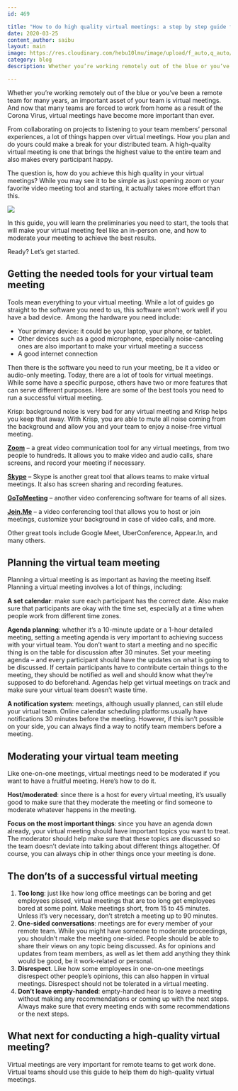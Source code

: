 ```yaml
---
id: 469

title: "How to do high quality virtual meetings: a step by step guide for remote teams Emergency"
date: 2020-03-25
content_author: saibu
layout: main
image: https://res.cloudinary.com/hebu10lmu/image/upload/f_auto,q_auto/54.80.5.68/tips-for-working-remotely/video-conference-2766604_1280_plmqbj.jpg
category: blog
description: Whether you’re working remotely out of the blue or you’ve been a remote team for many years, an important asset of your team is virtual meetings. And now that many teams are forced to work from home as a result of the Corona Virus, virtual meetings have become more important than ever.

---
```


Whether you’re working remotely out of the blue or you’ve been a remote team for many years, an important asset of your team is virtual meetings. And now that many teams are forced to work from home as a result of the Corona Virus, virtual meetings have become more important than ever.

From collaborating on projects to listening to your team members’ personal experiences, a lot of things happen over virtual meetings. How you plan and do yours could make a break for your distributed team. A high-quality virtual meeting is one that brings the highest value to the entire team and also makes every participant happy.

The question is, how do you achieve this high quality in your virtual meetings? While you may see it to be simple as just opening zoom or your favorite video meeting tool and starting, it actually takes more effort than this.

<img loading="lazy" src="https://res.cloudinary.com/hebu10lmu/image/upload/f_auto,q_auto/54.80.5.68/tips-for-working-remotely/video-conference-2766604_1280_plmqbj.png" />

In this guide, you will learn the preliminaries you need to start, the tools that will make your virtual meeting feel like an in-person one, and how to moderate your meeting to achieve the best results.

Ready? Let’s get started.
<h2>Getting the needed tools for your virtual team meeting</h2>
Tools mean everything to your virtual meeting. While a lot of guides go straight to the software you need to us, this software won’t work well if you have a bad device.  Among the hardware you need include:
<ul>
 	<li>Your primary device: it could be your laptop, your phone, or tablet.</li>
 	<li>Other devices such as a good microphone, especially noise-canceling ones are also important to make your virtual meeting a success</li>
 	<li>A good internet connection</li>
</ul>
Then there is the software you need to run your meeting, be it a video or audio-only meeting. Today, there are a lot of tools for virtual meetings. While some have a specific purpose, others have two or more features that can serve different purposes. Here are some of the best tools you need to run a successful virtual meeting.

Krisp: background noise is very bad for any virtual meeting and Krisp helps you keep that away. With Krisp, you are able to mute all noise coming from the background and allow you and your team to enjoy a noise-free virtual meeting.

<a href="https://zoom.us/" target="_blank" rel="noopener noreferrer"><strong>Zoom</strong></a> – a great video communication tool for any virtual meetings, from two people to hundreds. It allows you to make video and audio calls, share screens, and record your meeting if necessary.

<a href="https://www.skype.com/en/" target="_blank" rel="noopener noreferrer"><strong>Skype</strong></a> – Skype is another great tool that allows teams to make virtual meetings. It also has screen sharing and recording features.

<a href="https://www.gotomeeting.com/" target="_blank" rel="noopener noreferrer"><strong>GoToMeeting</strong></a> – another video conferencing software for teams of all sizes.

<a href="https://www.join.me/" target="_blank" rel="noopener noreferrer"><strong>Join.Me</strong></a> – a video conferencing tool that allows you to host or join meetings, customize your background in case of video calls, and more.

Other great tools include Google Meet, UberConference, Appear.In, and many others.
<h2>Planning the virtual team meeting</h2>
Planning a virtual meeting is as important as having the meeting itself. Planning a virtual meeting involves a lot of things, including:

<strong>A set calendar</strong>: make sure each participant has the correct date. Also make sure that participants are okay with the time set, especially at a time when people work from different time zones.

<strong>Agenda planning</strong>: whether it’s a 10-minute update or a 1-hour detailed meeting, setting a meeting agenda is very important to achieving success with your virtual team. You don’t want to start a meeting and no specific thing is on the table for discussion after 30 minutes. Set your meeting agenda – and every participant should have the updates on what is going to be discussed. If certain participants have to contribute certain things to the meeting, they should be notified as well and should know what they’re supposed to do beforehand. Agendas help get virtual meetings on track and make sure your virtual team doesn’t waste time.

<strong>A notification system</strong>: meetings, although usually planned, can still elude your virtual team. Online calendar scheduling platforms usually have notifications 30 minutes before the meeting. However, if this isn’t possible on your side, you can always find a way to notify team members before a meeting.
<h2>Moderating your virtual team meeting</h2>
Like one-on-one meetings, virtual meetings need to be moderated if you want to have a fruitful meeting. Here’s how to do it.

<strong>Host/moderated</strong>: since there is a host for every virtual meeting, it’s usually good to make sure that they moderate the meeting or find someone to moderate whatever happens in the meeting.

<strong>Focus on the most important things</strong>: since you have an agenda down already, your virtual meeting should have important topics you want to treat. The moderator should help make sure that these topics are discussed so the team doesn’t deviate into talking about different things altogether. Of course, you can always chip in other things once your meeting is done.
<h2>The don’ts of a successful virtual meeting</h2>
<ol>
 	<li><strong>Too long</strong>: just like how long office meetings can be boring and get employees pissed, virtual meetings that are too long get employees bored at some point. Make meetings short, from 15 to 45 minutes. Unless it’s very necessary, don’t stretch a meeting up to 90 minutes.</li>
 	<li><strong>One-sided conversations</strong>: meetings are for every member of your remote team. While you might have someone to moderate proceedings, you shouldn’t make the meeting one-sided. People should be able to share their views on any topic being discussed. As for opinions and updates from team members, as well as let them add anything they think would be good, be it work-related or personal.</li>
 	<li><strong>Disrespect</strong>. Like how some employees in one-on-one meetings disrespect other people’s opinions, this can also happen in virtual meetings. Disrespect should not be tolerated in a virtual meeting.</li>
 	<li><strong>Don’t leave empty-handed</strong>: empty-handed hear is to leave a meeting without making any recommendations or coming up with the next steps. Always make sure that every meeting ends with some recommendations or the next steps.</li>
</ol>
<h2>What next for conducting a high-quality virtual meeting?</h2>
Virtual meetings are very important for remote teams to get work done. Virtual teams should use this guide to help them do high-quality virtual meetings.